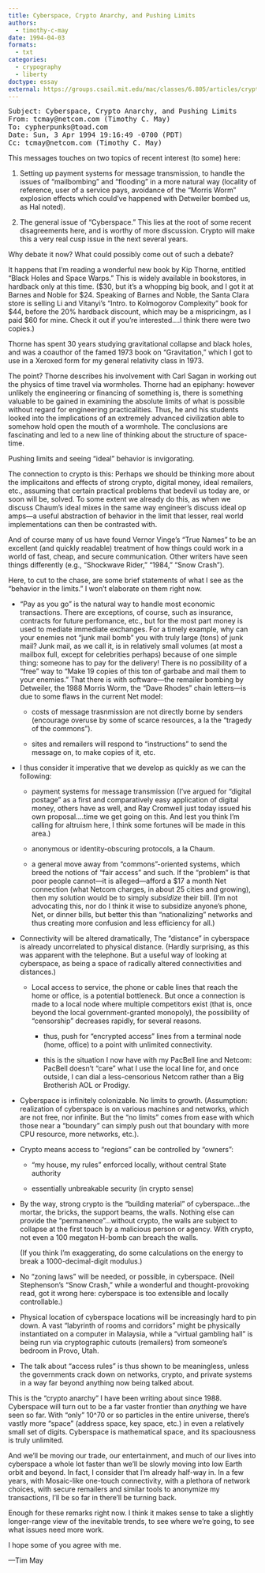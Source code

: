 ```yaml
---
title: Cyberspace, Crypto Anarchy, and Pushing Limits
authors:
  - timothy-c-may
date: 1994-04-03
formats:
  - txt
categories:
  - crypography
  - liberty
doctype: essay
external: https://groups.csail.mit.edu/mac/classes/6.805/articles/crypto/cypherpunks/may-pushing-limits.txt
---
```


<pre>
Subject: Cyberspace, Crypto Anarchy, and Pushing Limits
From: tcmay@netcom.com (Timothy C. May)
To: cypherpunks@toad.com
Date: Sun, 3 Apr 1994 19:16:49 -0700 (PDT)
Cc: tcmay@netcom.com (Timothy C. May)
</pre>

This messages touches on two topics of recent interest (to some) here:

1. Setting up payment systems for message transmission, to handle the issues of “mailbombing” and “flooding” in a more natural way (locality of reference, user of a service pays, avoidance of the “Morris Worm” explosion effects which could’ve happened with Detweiler bombed us, as Hal noted).

2. The general issue of “Cyberspace.” This lies at the root of some recent disagreements here, and is worthy of more discussion. Crypto will make this a very real cusp issue in the next several years.

Why debate it now? What could possibly come out of such a debate?

It happens that I’m reading a wonderful new book by Kip Thorne, entitled “Black Holes and Space Warps.” This is widely available in bookstores, in hardback only at this time. ($30, but it’s a whopping big book, and I got it at Barnes and Noble for $24. Speaking of Barnes and Noble, the Santa Clara store is selling Li and Vitanyi’s “Intro. to Kolmogorov Complexity” book for $44, before the 20% hardback discount, which may be a mispricingm, as I paid $60 for mine. Check it out if you’re interested....I think there were two copies.)

Thorne has spent 30 years studying gravitational collapse and black holes, and was a coauthor of the famed 1973 book on “Gravitation,” which I got to use in a Xeroxed form for my general relativity class in 1973.

The point? Thorne describes his involvement with Carl Sagan in working out the physics of time travel via wormholes. Thorne had an epiphany: however unlikely the engineering or financing of something is, there is something valuable to be gained in examining the absolute limits of what is possible without regard for engineering practicalities. Thus, he and his students looked into the implications of an extremely advanced civilization able to somehow hold open the mouth of a wormhole. The conclusions are fascinating and led to a new line of thinking about the structure of space-time.

Pushing limits and seeing “ideal” behavior is invigorating.

The connection to crypto is this: Perhaps we should be thinking more about the implicaitons and effects of strong crypto, digital money, ideal remailers, etc., assuming that certain practical problems that bedevil us today are, or soon will be, solved. To some extent we already do this, as when we discuss Chaum’s ideal mixes in the same way engineer’s discuss ideal op amps—a useful abstraction of behavior in the limit that lesser, real world implementations can then be contrasted with.

And of course many of us have found Vernor Vinge’s “True Names” to be an excellent (and quickly readable) treatment of how things could work in a world of fast, cheap, and secure communication. Other writers have seen things differently (e.g., “Shockwave Rider,” “1984,” “Snow Crash”).

Here, to cut to the chase, are some brief statements of what I see as the “behavior in the limits.” I won’t elaborate on them right now.

- “Pay as you go” is the natural way to handle most economic transactions. There are exceptions, of course, such as insurance, contracts for future perfomance, etc., but for the most part money is used to mediate immediate exchanges. For a timely example, why can your enemies not “junk mail bomb” you with truly large (tons) of junk mail? Junk mail, as we call it, is in relatively small volumes (at most a mailbox full, except for celebrities perhaps) because of one simple thing: someone has to pay for the delivery! There is no possibility of a “free” way to “Make 19 copies of this ton of garbabe and mail them to your enemies.” That there is with software—the remailer bombing by Detweiler, the 1988 Morris Worm, the “Dave Rhodes” chain letters—is due to some flaws in the current Net model:

  - costs of message trasnmission are not directly borne by senders (encourage overuse by some of scarce resources, a la the “tragedy of the commons”).

  - sites and remailers will respond to “instructions” to send the message on, to make copies of it, etc.

- I thus consider it imperative that we develop as quickly as we can the following:

  - payment systems for message transmission (I’ve argued for “digital postage” as a first and comparatively easy application of digital money, others have as well, and Ray Cromwell just today issued his own proposal....time we get going on this. And lest you think I’m calling for altruism here, I think some fortunes will be made in this area.)

  - anonymous or identity-obscuring protocols, a la Chaum.

  - a general move away from “commons”-oriented systems, which breed the notions of “fair access” and such. If the “problem” is that poor people cannot—it is alleged—afford a $17 a month Net connection (what Netcom charges, in about 25 cities and growing), then my solution would be to simply _subsidize_ their bill. (I’m not advocating this, nor do I think it wise to subsidize anyone’s phone, Net, or dinner bills, but better this than “nationalizing” networks and thus creating more confusion and less efficiency for all.)

- Connectivity will be altered dramatically, The “distance” in cyberspace is already uncorrelated to physical distance. (Hardly surprising, as this was apparent with the telephone. But a useful way of looking at cyberspace, as being a space of radically altered connectivities and distances.)

  - Local access to service, the phone or cable lines that reach the home or office, is a potential bottleneck. But once a connection is made to a local node where multiple competitors exist (that is, once beyond the local government-granted monopoly), the possibility of “censorship” decreases rapidly, for several reasons.

    - thus, push for “encrypted access” lines from a terminal node (home, office) to a point with unlimited connectivity.

    - this is the situation I now have with my PacBell line and Netcom: PacBell doesn’t “care” what I use the local line for, and once outside, I can dial a less-censorious Netcom rather than a Big Brotherish AOL or Prodigy.

- Cyberspace is infinitely colonizable. No limits to growth. (Assumption: realization of cyberspace is on various machines and networks, which are not free, nor infinite. But the “no limits” comes from ease with which those near a “boundary” can simply push out that boundary with more CPU resource, more networks, etc.).

- Crypto means access to “regions” can be controlled by “owners”:

  - “my house, my rules” enforced locally, without central State authority

  - essentially unbreakable security (in crypto sense)

- By the way, strong crypto is the “building material” of cyberspace...the mortar, the bricks, the support beams, the walls. Nothing else can provide the “permanence”...without crypto, the walls are subject to collapse at the first touch by a malicious person or agency. With crypto, not even a 100 megaton H-bomb can breach the walls.

  (If you think I’m exaggerating, do some calculations on the energy to break a 1000-decimal-digit modulus.)

- No “zoning laws” will be needed, or possible, in cyberspace. (Neil Stephenson’s “Snow Crash,” while a wonderful and thought-provoking read, got it wrong here: cyberspace is too extensible and locally controllable.)

- Physical location of cyberspace locations will be increasingly hard to pin down. A vast “labyrinth of rooms and corridors” might be physically instantiated on a computer in Malaysia, while a “virtual gambling hall” is being run via cryptographic cutouts (remailers) from someone’s bedroom in Provo, Utah.

- The talk about “access rules” is thus shown to be meaningless, unless the governments crack down on networks, crypto, and private systems in a way far beyond anything now being talked about.

This is the “crypto anarchy” I have been writing about since 1988. Cyberspace will turn out to be a far vaster frontier than _anything_ we have seen so far. With “only” 10^70 or so particles in the entire universe, there’s vastly more “space” (address space, key space, etc.) in even a relatively small set of digits. Cyberspace is mathematical space, and its spaciousness is truly unlimited.

And we’ll be moving our trade, our entertainment, and much of our lives into cyberspace a whole lot faster than we’ll be slowly moving into low Earth orbit and beyond. In fact, I consider that I’m already half-way in. In a few years, with Mosaic-like one-touch connectivity, with a plethora of network choices, with secure remailers and similar tools to anonymize my transactions, I’ll be so far in there’ll be turning back.

Enough for these remarks right now. I think it makes sense to take a slightly longer-range view of the inevitable trends, to see where we’re going, to see what issues need more work.

I hope some of you agree with me.

—Tim May
